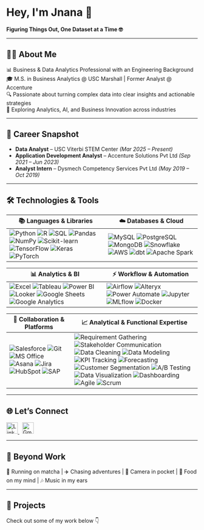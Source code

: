 # Hey, I'm Jnana 👋  
**Figuring Things Out, One Dataset at a Time 🤓**

---

## 👩‍💻 About Me  

📊 Business & Data Analytics Professional with an Engineering Background  
🎓 M.S. in Business Analytics @ USC Marshall | Former Analyst @ Accenture  
🔍 Passionate about turning complex data into clear insights and actionable strategies  
🌱 Exploring Analytics, AI, and Business Innovation across industries  

---

## 💼 Career Snapshot  

- **Data Analyst** – USC Viterbi STEM Center _(Mar 2025 – Present)_  
- **Application Development Analyst** – Accenture Solutions Pvt Ltd _(Sep 2021 – Jun 2023)_  
- **Analyst Intern** – Dysmech Competency Services Pvt Ltd _(May 2019 – Oct 2019)_  

---
## 🛠️ Technologies & Tools  

| **📚 Languages & Libraries** | **☁️ Databases & Cloud** |
|------------------------------|--------------------------|
| ![Python](https://img.shields.io/badge/Python-3776AB?logo=python&logoColor=white) ![R](https://img.shields.io/badge/R-276DC3?logo=r&logoColor=white) ![SQL](https://img.shields.io/badge/SQL-003B57?logo=database&logoColor=white) ![Pandas](https://img.shields.io/badge/Pandas-150458?logo=pandas&logoColor=white) ![NumPy](https://img.shields.io/badge/NumPy-013243?logo=numpy&logoColor=white) ![Scikit-learn](https://img.shields.io/badge/Scikit--Learn-F7931E?logo=scikitlearn&logoColor=white) ![TensorFlow](https://img.shields.io/badge/TensorFlow-FF6F00?logo=tensorflow&logoColor=white) ![Keras](https://img.shields.io/badge/Keras-D00000?logo=keras&logoColor=white) ![PyTorch](https://img.shields.io/badge/PyTorch-EE4C2C?logo=pytorch&logoColor=white) | ![MySQL](https://img.shields.io/badge/MySQL-4479A1?logo=mysql&logoColor=white) ![PostgreSQL](https://img.shields.io/badge/PostgreSQL-336791?logo=postgresql&logoColor=white) ![MongoDB](https://img.shields.io/badge/MongoDB-47A248?logo=mongodb&logoColor=white) ![Snowflake](https://img.shields.io/badge/Snowflake-29B5E8?logo=snowflake&logoColor=white) ![AWS](https://img.shields.io/badge/AWS-232F3E?logo=amazonaws&logoColor=white) ![dbt](https://img.shields.io/badge/dbt-FF694B?logo=dbt&logoColor=white) ![Apache Spark](https://img.shields.io/badge/Spark-E25A1C?logo=apachespark&logoColor=white) |

| **📊 Analytics & BI** | **⚡ Workflow & Automation** |
|------------------------|-----------------------------|
| ![Excel](https://img.shields.io/badge/Excel-217346?logo=microsoftexcel&logoColor=white) ![Tableau](https://img.shields.io/badge/Tableau-E97627?logo=tableau&logoColor=white) ![Power BI](https://img.shields.io/badge/Power%20BI-F2C811?logo=powerbi&logoColor=black) ![Looker](https://img.shields.io/badge/Looker-4285F4?logo=looker&logoColor=white) ![Google Sheets](https://img.shields.io/badge/Google%20Sheets-34A853?logo=googlesheets&logoColor=white) ![Google Analytics](https://img.shields.io/badge/Google%20Analytics-E37400?logo=googleanalytics&logoColor=white) | ![Airflow](https://img.shields.io/badge/Apache%20Airflow-017CEE?logo=apacheairflow&logoColor=white) ![Alteryx](https://img.shields.io/badge/Alteryx-0077C0?logo=alteryx&logoColor=white) ![Power Automate](https://img.shields.io/badge/Power%20Automate-0066FF?logo=powerautomate&logoColor=white) ![Jupyter](https://img.shields.io/badge/Jupyter-F37626?logo=jupyter&logoColor=white) ![MLflow](https://img.shields.io/badge/MLflow-0194E2?logo=mlflow&logoColor=white) ![Docker](https://img.shields.io/badge/Docker-2496ED?logo=docker&logoColor=white) |

| **🤝 Collaboration & Platforms** | **📈 Analytical & Functional Expertise** |
|----------------------------------|------------------------------------------|
| ![Salesforce](https://img.shields.io/badge/Salesforce-00A1E0?logo=salesforce&logoColor=white) ![Git](https://img.shields.io/badge/Git-F05032?logo=git&logoColor=white) ![MS Office](https://img.shields.io/badge/MS%20Office-D83B01?logo=microsoftoffice&logoColor=white) ![Asana](https://img.shields.io/badge/Asana-F06A6A?logo=asana&logoColor=white) ![Jira](https://img.shields.io/badge/Jira-0052CC?logo=jira&logoColor=white) ![HubSpot](https://img.shields.io/badge/HubSpot-FF7A59?logo=hubspot&logoColor=white) ![SAP](https://img.shields.io/badge/SAP-0FAAFF?logo=sap&logoColor=white) | ![Requirement Gathering](https://img.shields.io/badge/Requirement%20Gathering-4B9CD3) ![Stakeholder Communication](https://img.shields.io/badge/Stakeholder%20Communication-FFB400) ![Data Cleaning](https://img.shields.io/badge/Data%20Cleaning-00A86B) ![Data Modeling](https://img.shields.io/badge/Data%20Modeling-8A2BE2) ![KPI Tracking](https://img.shields.io/badge/KPI%20Tracking-FF6F00) ![Forecasting](https://img.shields.io/badge/Forecasting-1E90FF) ![Customer Segmentation](https://img.shields.io/badge/Customer%20Segmentation-FF1493) ![A/B Testing](https://img.shields.io/badge/A%2FB%20Testing-32CD32) ![Data Visualization](https://img.shields.io/badge/Data%20Visualization-FF4500) ![Dashboarding](https://img.shields.io/badge/Dashboarding-20B2AA) ![Agile](https://img.shields.io/badge/Agile-0052CC) ![Scrum](https://img.shields.io/badge/Scrum-2E8B57) |


---

## 🌐 Let’s Connect  

<p align="left">
  <a href="https://www.linkedin.com/in/jnana-k-p" target="_blank">
    <img src="https://cdn.jsdelivr.net/gh/devicons/devicon/icons/linkedin/linkedin-original.svg" alt="LinkedIn" width="30" height="30" />
  </a>
  &nbsp;
  <a href="mailto:kundurpr@marshall.usc.edu">
    <img src="https://cdn-icons-png.flaticon.com/512/732/732200.png" alt="Gmail" width="30" height="30" />
  </a>
</p>

---

## 🌱 Beyond Work  

🍵 Running on matcha | ✈️ Chasing adventures | 📸 Camera in pocket | 🍴 Food on my mind | 🎶 Music in my ears

---

## 📌 Projects  
Check out some of my work below 👇  
